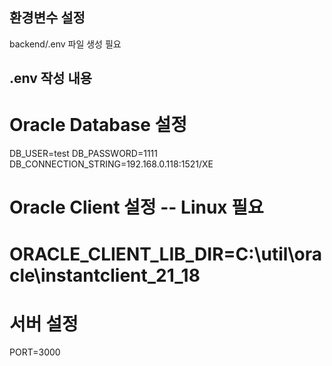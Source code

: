 ## 환경변수 설정
backend/.env 파일 생성 필요

## .env 작성 내용
# Oracle Database 설정
DB_USER=test
DB_PASSWORD=1111
DB_CONNECTION_STRING=192.168.0.118:1521/XE

# Oracle Client 설정 -- Linux 필요
# ORACLE_CLIENT_LIB_DIR=C:\util\oracle\instantclient_21_18

# 서버 설정
PORT=3000